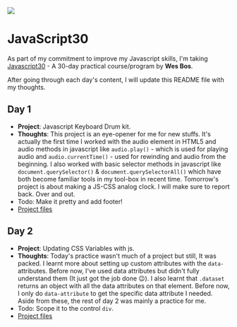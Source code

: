 ﻿![](https://javascript30.com/images/JS3-social-share.png)

# JavaScript30

As part of my commitment to improve my Javascript skills, I'm taking [Javascript30](https://javascript30.com) - A 30-day practical course/program by **Wes Bos**.

After going through each day's content, I will update this README file with my thoughts. 

## Day 1
+ **Project**: Javascript Keyboard Drum kit.
+  **Thoughts**: This project is an eye-opener for me for new stuffs. It's actually the first time I worked with the audio element in HTML5 and audio methods in javascript like `audio.play()` - which is used for playing audio and `audio.currentTime()` - used for rewinding and audio from the beginning. I also worked with basic selector methods in javascript like `document.querySelector()` & `document.querySelectorAll()` which have both become familiar tools in my tool-box in recent time. Tomorrow's project is about making a JS-CSS analog clock. I will make sure to report back. Over and out. 
+  Todo: Make it pretty and add footer!
+  [Project files]()

## Day 2
+ **Project**: Updating CSS Variables with js.
+  **Thoughts**:  Today's practice wasn't much of a project but still, It was packed. I learnt more about setting up custom attributes with the `data-` attributes. Before now, I've used data attributes but didn't fully understand them (It just got the job done 😉). I also learnt that `.dataset` returns an object with all the data attributes on that element. Before now, I only do `data-attribute` to get the specific data attribute I needed. Aside from these, the rest of day 2 was mainly a practice for me. 
+  Todo: Scope it to the control `div`.
+  [Project files]()


